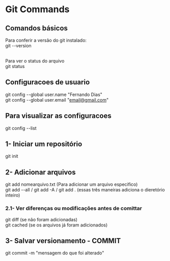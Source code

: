 # Git Commands

## Comandos básicos
Para conferir a versão do git instalado:<br>
git --version<br><br>

Para ver o status do arquivo<br>
git status


## Configuracoes de usuario
git config --global user.name "Fernando Dias" <br>
git config --global user.email "email@gmail.com" <br>

## Para visualizar as configuracoes 
git config --list

## 1- Iniciar um repositório
git init

## 2- Adicionar arquivos
git add nomearquivo.txt (Para adicionar um arquivo especifico) <br>
git add --all / git add -A / git add . (essas três maneiras adiciona o dieretório inteiro)<br>

### 2.1- Ver diferenças ou modificações antes de comittar
git diff (se não foram adicionadas) <br>
git cached (se os arquivos já foram adicionados)

## 3- Salvar versionamento - COMMIT
git commit -m "mensagem do que foi alterado"

